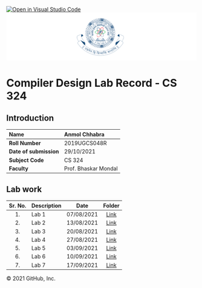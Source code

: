 [![Open in Visual Studio Code](https://classroom.github.com/assets/open-in-vscode-f059dc9a6f8d3a56e377f745f24479a46679e63a5d9fe6f495e02850cd0d8118.svg)](https://classroom.github.com/online_ide?assignment_repo_id=5517607&assignment_repo_type=AssignmentRepo)
![iiit ranchi logo](iiitranchilogo.png)

# Compiler Design Lab Record - CS 324

## Introduction

| **Name** | Anmol Chhabra |
| :-- | :-- |
| **Roll Number** | 2019UGCS048R |
| **Date of submission** | 29/10/2021 |
| **Subject Code** | CS 324 |
| **Faculty** | Prof. Bhaskar Mondal |

## Lab work

| Sr. No. | Description | Date | Folder |
| :--: | :---- | :--: | :--: |
| 1. | Lab 1 | 07/08/2021 | [Link](./src/Lab1) |
| 2. | Lab 2 | 13/08/2021 | [Link](./src/Lab2) |
| 3. | Lab 3 | 20/08/2021 | [Link](./src/Lab3) |
| 4. | Lab 4 | 27/08/2021 | [Link](./src/Lab4) |
| 5. | Lab 5 | 03/09/2021 | [Link](./src/Lab5) |
| 6. | Lab 6 | 10/09/2021 | [Link](./src/Lab6) |
| 7. | Lab 7 | 17/09/2021 | [Link](./src/Lab7) |
© 2021 GitHub, Inc.
